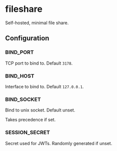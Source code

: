 # fileshare

Self-hosted, minimal file share.

## Configuration

### BIND_PORT

TCP port to bind to. Default `3178`.

### BIND_HOST

Interface to bind to. Default `127.0.0.1`.

### BIND_SOCKET

Bind to unix socket. Default unset.

Takes precedence if set.

### SESSION_SECRET

Secret used for JWTs. Randomly generated if unset.
